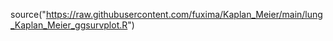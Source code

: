 source("https://raw.githubusercontent.com/fuxima/Kaplan_Meier/main/lung_Kaplan_Meier_ggsurvplot.R")
